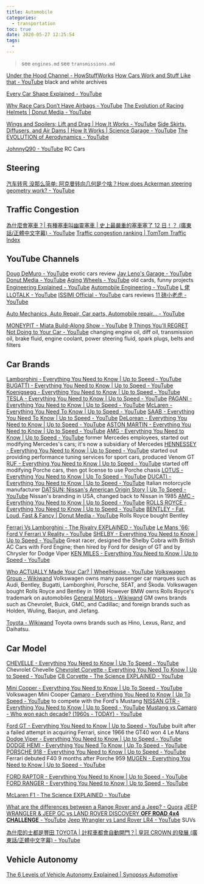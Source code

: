 ```yaml
---
title: Automobile
categories:
  - transportation
toc: true
date: 2020-05-27 12:25:54
tags:
  -
---
```


> see `engines.md`
> see `transmissions.md`

[Under the Hood Channel - HowStuffWorks](http://auto.howstuffworks.com/under-the-hood-channel.htm)
[How Cars Work and Stuff Like that - YouTube](https://www.youtube.com/playlist?list=PLI7lqC4ZBnInJOAwogQJtSq4UQu69Pjj4) black and white archives

[Every Car Shape Explained - YouTube](https://www.youtube.com/watch?v=UmoGULPLPOc&t=2s)

[Why Race Cars Don’t Have Airbags - YouTube](https://www.youtube.com/watch?v=c0qbw_AGCkw)
[The Evolution of Racing Helmets | Donut Media - YouTube](https://www.youtube.com/watch?v=l-tNQiZgOuI)

[Wings and Spoilers; Lift and Drag | How It Works - YouTube](https://www.youtube.com/watch?v=AXjiThF1LXU)
[Side Skirts, Diffusers, and Air Dams | How It Works | Science Garage - YouTube](https://www.youtube.com/watch?v=Woq-nl9QyfQ)
[The EVOLUTION of Aerodynamics - YouTube](https://www.youtube.com/watch?v=OnUFE0Uqd80)

[JohnnyQ90 - YouTube](https://www.youtube.com/channel/UCfCKUsN2HmXfjiOJc7z7xBw) RC Cars

## Steering

[汽车转弯 没那么简单: 阿克曼转向几何是个啥？How does Ackerman steering geometry work? - YouTube](https://www.youtube.com/watch?v=8AimxDPWKcM)

## Traffic Congestion

[為什麼會塞車？| 有種塞車叫幽靈塞車 | 史上最嚴重的塞車塞了 12 日！？ (廣東話/正體中文字幕) - YouTube](https://www.youtube.com/watch?v=gypL2TZzL50)
[Traffic congestion ranking | TomTom Traffic Index](https://www.tomtom.com/en_gb/traffic-index/ranking/)

## YouTube Channels

[Doug DeMuro - YouTube](https://www.youtube.com/channel/UCsqjHFMB_JYTaEnf_vmTNqg) exotic cars review
[Jay Leno's Garage - YouTube](https://www.youtube.com/user/JayLenosGarage)
[Donut Media - YouTube](https://www.youtube.com/channel/UCL6JmiMXKoXS6bpP1D3bk8g)
[Aging Wheels - YouTube](https://www.youtube.com/user/agingwheels) old cards, funny projects
[Engineering Explained - YouTube](https://www.youtube.com/user/EngineeringExplained)
[Automobile Engineering - YouTube](https://www.youtube.com/playlist?list=PLuUdFsbOK_8rJsh_osoqVKfIRUkb8-rOg)
[L 佬 LLOTALK - YouTube](https://www.youtube.com/channel/UCmJlEhw5Z37BMo2w23YRasA)
[ISSIMI Official - YouTube](https://www.youtube.com/c/ISSIMIOfficial/) cars reviews
[11 磅小老虎 - YouTube](https://www.youtube.com/channel/UCEuW4cFBWFPrZ898D9rgrhw/featured)

[Auto Mechanics, Auto Repair, Car parts, Automobile repair... - YouTube](https://www.youtube.com/playlist?list=PLCED11EACAE477F6C)

[MONEYPIT - Miata Build-Along Show - YouTube](https://www.youtube.com/playlist?list=PLFl907chpCa4WmBZlSv2FfWTiFAwvUeT6)
[9 Things You’ll REGRET Not Doing to Your Car - YouTube](https://www.youtube.com/watch?v=WBxqiUhadyY) changing engine oil, diff oil, transmission oil, brake fluid, engine coolant, power steering fluid, spark plugs, belts and filters

## Car Brands

[Lamborghini - Everything You Need to Know | Up to Speed - YouTube](https://www.youtube.com/watch?v=kvCHcrzLL8I)
[BUGATTI - Everything You Need to Know | Up to Speed - YouTube](https://www.youtube.com/watch?v=WcgFiDGJDD0)
[Koenigsegg - Everything You Need to Know | Up to Speed - YouTube](https://www.youtube.com/watch?v=x5wvr5wlJdI)
[TESLA - Everything You Need to Know | Up to Speed - YouTube](https://www.youtube.com/watch?v=b1gIqVsRoaw)
[PAGANI - Everything You Need to Know | Up to Speed - YouTube](https://www.youtube.com/watch?v=gVmV3vf6lbg)
[McLaren - Everything You Need To Know | Up to Speed - YouTube](https://www.youtube.com/watch?v=nvJHZ6x31hk)
[SAAB - Everything You Need To Know | Up to Speed - YouTube](https://www.youtube.com/watch?v=s4lwmd9lKfQ)
[DeLorean - Everything You Need to Know | Up to Speed - YouTube](https://www.youtube.com/watch?v=dZwpPs47DIU)
[ASTON MARTIN - Everything You Need to Know | Up to Speed - YouTube](https://www.youtube.com/watch?v=32SxD9cdKoY)
[AMG - Everything You Need to Know | Up to Speed - YouTube](https://www.youtube.com/watch?v=U8YjuAMb6e0) former Mercedes employees, started out modifying Mercedes's cars; it's now a subsidiary of Mercedes
[HENNESSEY - Everything You Need to Know | Up to Speed - YouTube](https://www.youtube.com/watch?v=ReUE7rUVgQA) started out providing performance tuning services for sport cars, produced Venom GT
[RUF - Everything You Need to Know | Up to Speed - YouTube](https://www.youtube.com/watch?v=moizw9T7sSQ) started off modifying Porche cars, then got license to use Porche chasis
[LOTUS - Everything You Need to Know | Up To Speed - YouTube](https://www.youtube.com/watch?v=e3EfNfE8pCU)
[DUCATI - Everything You Need to Know | Up to Speed - YouTube](https://www.youtube.com/watch?v=kQKIuMWIIjA) Italian motorcycle manufacturer
[DATSUN: Nissan's American Origin Story | Up To Speed - YouTube](https://www.youtube.com/watch?v=soKeg_3PGeI) Nissan's branding in USA, changed back to Nissan in 1985
[AMC - Everything You Need to Know | Up to Speed - YouTube](https://www.youtube.com/watch?v=_lbjGtYJ9zw)
[ROLLS ROYCE - Everything You Need to Know | Up to Speed - YouTube](https://www.youtube.com/watch?v=cPn_M0m-_xg)
[BENTLEY - Fat, Loud, Fast & Fancy | Donut Media - YouTube](https://www.youtube.com/watch?v=hkwvOP6AxLo) Rolls Royce bought Bentley

[Ferrari Vs Lamborghini - The Rivalry EXPLAINED - YouTube](https://www.youtube.com/watch?v=e90dZUUSG-M)
[Le Mans '66: Ford V Ferrari V Reality - YouTube](https://www.youtube.com/watch?v=eYVzwR_RKCE)
[SHELBY - Everything You Need to Know | Up to Speed - YouTube](https://www.youtube.com/watch?v=oxN9MOYc7LY)
Great racer, designed the Shelby Cobra with British AC Cars with Ford Engine; then hired by Ford for design of GT and by Chrysler for Dodge Viper
[KEN MILES - Everything You Need to Know | Up to Speed - YouTube](https://www.youtube.com/watch?v=aE0gq9KxHOw)

[Who ACTUALLY Made Your Car? | WheelHouse - YouTube](https://www.youtube.com/watch?v=pBs9bpIFNgg&feature=emb_rel_pause)
[Volkswagen Group - Wikiwand](https://www.wikiwand.com/en/Volkswagen_Group#/Operations)
Volkswagen owns many passenger car marques such as Audi, Bentley, Bugatti, Lamborghini, Porsche, SEAT, and Škoda.
Volkswagen bought Rolls Royce and Bentley in 1998
However BMW owns Rolls Royce's trademark on automobiles
[General Motors - Wikiwand](https://www.wikiwand.com/en/General_Motors)
GM owns brands such as Chevrolet, Buick, GMC, and Cadillac; and foreign brands such as Holden, Wuling, Baojun, and Jiefang.

[Toyota - Wikiwand](https://www.wikiwand.com/en/Toyota)
Toyota owns brands such as Hino, Lexus, Ranz, and Daihatsu.

## Car Model

[CHEVELLE - Everything You Need to Know | Up To Speed - YouTube](https://www.youtube.com/watch?v=u5ycYVGmKmk) Chevrolet Chevelle
[Chevrolet Corvette - Everything You Need To Know | Up to Speed - YouTube](https://www.youtube.com/watch?v=jfASBwlxujY)
[C8 Corvette - The Science EXPLAINED - YouTube](https://www.youtube.com/watch?v=P3drHwiSyc4)

[Mini Cooper - Everything You Need to Know | Up To Speed - YouTube](https://www.youtube.com/watch?v=NMBAus7C8gQ) Volkswagen Mini Cooper
[Camaro - Everything You Need to Know | Up To Speed - YouTube](https://www.youtube.com/watch?v=I658CGLf8D4) to compete with the Ford's Mustang
[NISSAN GTR - Everything You Need to Know | Up to Speed - YouTube](https://www.youtube.com/watch?v=pfaDYkeHd-4)
[Mustang vs Camaro - Who won each decade? (1960s - TODAY) - YouTube](https://www.youtube.com/watch?v=9JL3XxbL4Sw)

[Ford GT - Everything You Need to Know | Up to Speed - YouTube](https://www.youtube.com/watch?v=ZtomsRAtRWc) built after a failed attempt in acquiring Ferrari, since 1966 the GT40 won 4 Le Mans
[Dodge Viper - Everything You Need to Know | Up to Speed - YouTube](https://www.youtube.com/watch?v=CQlD2e5Dc7U)
[DODGE HEMI - Everything You Need To Know | Up To Speed - YouTube](https://www.youtube.com/watch?v=YEhTVtSzZ6c&t=124s)
[PORSCHE 918 - Everything You Need to Know | Up to Speed - YouTube](https://www.youtube.com/watch?v=71IZrz12RFA) Ferrari debuted F40 9 months after Porche 959
[MUGEN - Everything You Need to Know | Up to Speed - YouTube](https://www.youtube.com/watch?v=lJSo8pMQM6s)

[FORD RAPTOR - Everything You Need to Know | Up to Speed - YouTube](https://www.youtube.com/watch?v=55jf23CdvhQ)
[FORD RANGER - Everything You Need to Know | Up to Speed - YouTube](https://www.youtube.com/watch?v=-JfY7UyeY44)

[McLaren F1 - The Science EXPLAINED - YouTube](https://www.youtube.com/watch?v=BdNKDsBj6oI)

[What are the differences between a Range Rover and a Jeep? - Quora](https://www.quora.com/What-are-the-differences-between-a-Range-Rover-and-a-Jeep)
[JEEP WRANGLER & JEEP GC vs LAND ROVER DISCOVERY **OFF ROAD 4x4 CHALLENGE** - YouTube](https://www.youtube.com/watch?v=NVstDjW102g)
[Jeep Wrangler vs Land Rover LR4 - YouTube](https://www.youtube.com/watch?v=1fNns01ONkU) SUVs

[為什麼的士都是豐田 TOYOTA | 計程車都會自動開門？| 皇冠 CROWN 的發展 (廣東話/正體中文字幕) - YouTube](https://www.youtube.com/watch?v=Yh32zfldpVA)

## Vehicle Autonomy

[The 6 Levels of Vehicle Autonomy Explained | Synopsys Automotive](https://www.synopsys.com/automotive/autonomous-driving-levels.html)
